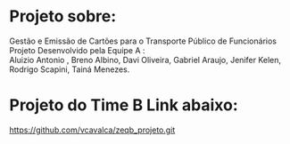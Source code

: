 # Projeto sobre:
Gestão e Emissão de Cartões para o Transporte Público de Funcionários <br>
Projeto Desenvolvido pela Equipe A : <br>
Aluizio Antonio , Breno Albino, Davi Oliveira, Gabriel Araujo, Jenifer Kelen, Rodrigo Scapini, Tainá Menezes.

# Projeto do Time B Link abaixo:
https://github.com/vcavalca/zeqb_projeto.git
